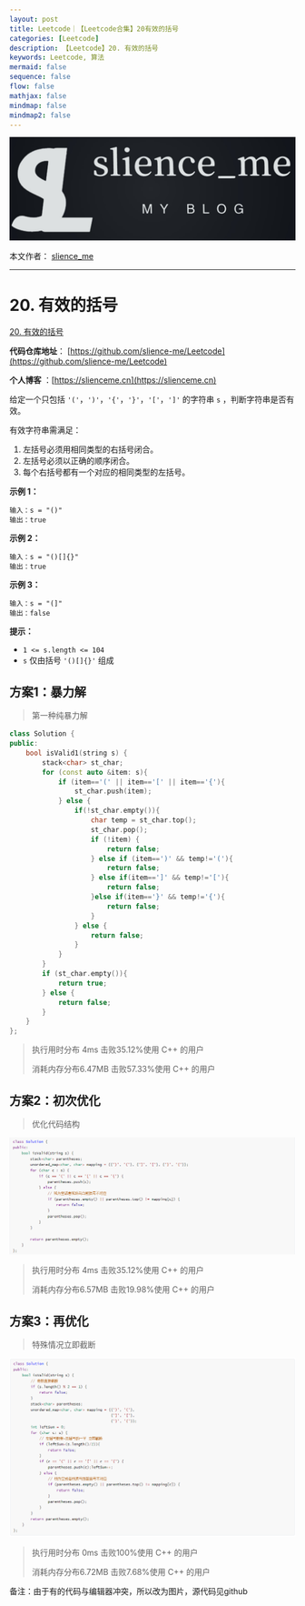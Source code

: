 ```yaml
---
layout: post
title: Leetcode｜【Leetcode合集】20有效的括号
categories: [Leetcode]
description: 【Leetcode】20. 有效的括号
keywords: Leetcode, 算法
mermaid: false
sequence: false
flow: false
mathjax: false
mindmap: false
mindmap2: false
---
```


![img](https://raw.githubusercontent.com/slience-me/picGo/master/images/logo_slienceme3.jpeg)

本文作者： [slience_me](https://slienceme.cn/)

---

# 20. 有效的括号

[20. 有效的括号](https://leetcode.cn/problems/valid-parentheses/)

**代码仓库地址**： [https://github.com/slience-me/Leetcode](https://github.com/slience-me/Leetcode)

**个人博客** ：[https://slienceme.cn](https://slienceme.cn)

给定一个只包括 `'('`，`')'`，`'{'`，`'}'`，`'['`，`']'` 的字符串 `s` ，判断字符串是否有效。

有效字符串需满足：

1. 左括号必须用相同类型的右括号闭合。
2. 左括号必须以正确的顺序闭合。
3. 每个右括号都有一个对应的相同类型的左括号。

 

**示例 1：**

```
输入：s = "()"
输出：true
```

**示例 2：**

```
输入：s = "()[]{}"
输出：true
```

**示例 3：**

```
输入：s = "(]"
输出：false
```

 

**提示：**

- `1 <= s.length <= 104`
- `s` 仅由括号 `'()[]{}'` 组成



## 方案1：暴力解

> 第一种纯暴力解

```cpp
class Solution {
public:
    bool isValid1(string s) {
        stack<char> st_char;
        for (const auto &item: s){
            if (item=='(' || item=='[' || item=='{'){
                st_char.push(item);
            } else {
                if(!st_char.empty()){
                    char temp = st_char.top();
                    st_char.pop();
                    if (!item) {
                        return false;
                    } else if (item==')' && temp!='('){
                        return false;
                    } else if(item==']' && temp!='['){
                        return false;
                    }else if(item=='}' && temp!='{'){
                        return false;
                    }
                } else {
                    return false;
                }
            }
        }
        if (st_char.empty()){
            return true;
        } else {
            return false;
        }
    }
};
```

> 执行用时分布 4ms 击败35.12%使用 C++ 的用户
>
> 消耗内存分布6.47MB 击败57.33%使用 C++ 的用户



## 方案2：初次优化

> 优化代码结构

 ![image-20231125120212012](/images/posts/image-20231125120212012.png)

> 执行用时分布 4ms 击败35.12%使用 C++ 的用户
>
> 消耗内存分布6.57MB 击败19.98%使用 C++ 的用户



## 方案3：再优化

> 特殊情况立即截断

![image-20231125120228950](/images/posts/image-20231125120228950.png)


> 执行用时分布 0ms 击败100%使用 C++ 的用户
>
> 消耗内存分布6.72MB 击败7.68%使用 C++ 的用户
> 

备注：由于有的代码与编辑器冲突，所以改为图片，源代码见github
